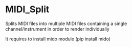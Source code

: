 # MIDI_Split
Splits MIDI files into multiple MIDI files containing a single channel/instrument in order to render individually


It requires to install mido module (pip install mido)


